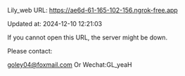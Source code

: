 Lily_web URL: https://ae6d-61-165-102-156.ngrok-free.app

Updated at: 2024-12-10 12:21:03

If you cannot open this URL, the server might be down.

Please contact: 

goley04@foxmail.com Or Wechat:GL_yeaH
